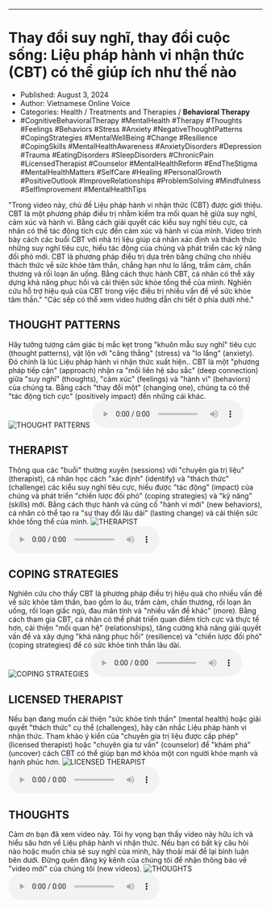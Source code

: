 
---

# Thay đổi suy nghĩ, thay đổi cuộc sống: Liệu pháp hành vi nhận thức (CBT) có thể giúp ích như thế nào

- Published: August 3, 2024
- Author: Vietnamese Online Voice
- Categories: Health / Treatments and Therapies / **Behavioral Therapy**
- #CognitiveBehavioralTherapy #MentalHealth #Therapy #Thoughts #Feelings #Behaviors #Stress #Anxiety #NegativeThoughtPatterns #CopingStrategies #MentalWellBeing #Change #Resilience #CopingSkills #MentalHealthAwareness #AnxietyDisorders #Depression #Trauma #EatingDisorders #SleepDisorders #ChronicPain #LicensedTherapist #Counselor #MentalHealthReform #EndTheStigma #MentalHealthMatters #SelfCare #Healing #PersonalGrowth #PositiveOutlook #ImproveRelationships #ProblemSolving #Mindfulness #SelfImprovement #MentalHealthTips

"Trong video này, chủ đề Liệu pháp hành vi nhận thức (CBT) được giới thiệu. CBT là một phương pháp điều trị nhằm kiểm tra mối quan hệ giữa suy nghĩ, cảm xúc và hành vi. Bằng cách giải quyết các kiểu suy nghĩ tiêu cực, cá nhân có thể tác động tích cực đến cảm xúc và hành vi của mình. Video trình bày cách các buổi CBT với nhà trị liệu giúp cá nhân xác định và thách thức những suy nghĩ tiêu cực, hiểu tác động của chúng và phát triển các kỹ năng đối phó mới. CBT là phương pháp điều trị dựa trên bằng chứng cho nhiều thách thức về sức khỏe tâm thần, chẳng hạn như lo lắng, trầm cảm, chấn thương và rối loạn ăn uống. Bằng cách thực hành CBT, cá nhân có thể xây dựng khả năng phục hồi và cải thiện sức khỏe tổng thể của mình. Nghiên cứu hỗ trợ hiệu quả của CBT trong việc điều trị nhiều vấn đề về sức khỏe tâm thần." "Các sếp có thể xem video hướng dẫn chi tiết ở phía dưới nhé."


## THOUGHT PATTERNS

Hãy tưởng tượng cảm giác bị mắc kẹt trong "khuôn mẫu suy nghĩ" tiêu cực (thought patterns), vật lộn với "căng thẳng" (stress) và "lo lắng" (anxiety). Đó chính là lúc Liệu pháp hành vi nhận thức xuất hiện.. CBT là một "phương pháp tiếp cận" (approach) nhận ra "mối liên hệ sâu sắc" (deep connection) giữa "suy nghĩ" (thoughts), "cảm xúc" (feelings) và "hành vi" (behaviors) của chúng ta. Bằng cách "thay đổi một" (changing one), chúng ta có thể "tác động tích cực" (positively impact) đến những cái khác.
![THOUGHT PATTERNS](https://http-archiver-apis-production-80.schnworks.com/storage/images/transitions/2024-08-03/transition-10978028110-Montserrat-ExtraBold-4A148C.jpg)
<audio controls>
    <source src="https://http-archiver-apis-production-80.schnworks.com/storage/storage/audio/file-20495355743.mp3" type="audio/mpeg">
</audio>



## THERAPIST

Thông qua các "buổi" thường xuyên (sessions) với "chuyên gia trị liệu" (therapist), cá nhân học cách "xác định" (identify) và "thách thức" (challenge) các kiểu suy nghĩ tiêu cực, hiểu được "tác động" (impact) của chúng và phát triển "chiến lược đối phó" (coping strategies) và "kỹ năng" (skills) mới. Bằng cách thực hành và củng cố "hành vi mới" (new behaviors), cá nhân có thể tạo ra "sự thay đổi lâu dài" (lasting change) và cải thiện sức khỏe tổng thể của mình.
![THERAPIST](https://http-archiver-apis-production-80.schnworks.com/storage/images/transitions/2024-08-03/transition-14159555581-Montserrat-ExtraBold-9C27B0.jpg)
<audio controls>
    <source src="https://http-archiver-apis-production-80.schnworks.com/storage/storage/audio/file-23140959729.mp3" type="audio/mpeg">
</audio>



## COPING STRATEGIES

Nghiên cứu cho thấy CBT là phương pháp điều trị hiệu quả cho nhiều vấn đề về sức khỏe tâm thần, bao gồm lo âu, trầm cảm, chấn thương, rối loạn ăn uống, rối loạn giấc ngủ, đau mãn tính và "nhiều vấn đề khác" (more). Bằng cách tham gia CBT, cá nhân có thể phát triển quan điểm tích cực và thực tế hơn, cải thiện "mối quan hệ" (relationships), tăng cường khả năng giải quyết vấn đề và xây dựng "khả năng phục hồi" (resilience) và "chiến lược đối phó" (coping strategies) để có sức khỏe tinh thần lâu dài.
![COPING STRATEGIES](https://http-archiver-apis-production-80.schnworks.com/storage/images/transitions/2024-08-03/transition-1912603898-Montserrat-SemiBold-303F9F.jpg)
<audio controls>
    <source src="https://http-archiver-apis-production-80.schnworks.com/storage/storage/audio/file-17509619286.mp3" type="audio/mpeg">
</audio>



## LICENSED THERAPIST

Nếu bạn đang muốn cải thiện "sức khỏe tinh thần" (mental health) hoặc giải quyết "thách thức" cụ thể (challenges), hãy cân nhắc Liệu pháp hành vi nhận thức. Tham khảo ý kiến ​​của "chuyên gia trị liệu được cấp phép" (licensed therapist) hoặc "chuyên gia tư vấn" (counselor) để "khám phá" (uncover) cách CBT có thể giúp bạn mở khóa một con người khỏe mạnh và hạnh phúc hơn.
![LICENSED THERAPIST](https://http-archiver-apis-production-80.schnworks.com/storage/images/transitions/2024-08-03/transition-14883407301-Montserrat-Regular-004895.jpg)
<audio controls>
    <source src="https://http-archiver-apis-production-80.schnworks.com/storage/storage/audio/file-23366249246.mp3" type="audio/mpeg">
</audio>



## THOUGHTS

Cảm ơn bạn đã xem video này. Tôi hy vọng bạn thấy video này hữu ích và hiểu sâu hơn về Liệu pháp hành vi nhận thức. Nếu bạn có bất kỳ câu hỏi nào hoặc muốn chia sẻ suy nghĩ của mình, hãy thoải mái để lại bình luận bên dưới. Đừng quên đăng ký kênh của chúng tôi để nhận thông báo về "video mới" của chúng tôi (new videos).
![THOUGHTS](https://http-archiver-apis-production-80.schnworks.com/storage/images/transitions/2024-08-03/transition-14106502183-Montserrat-Black-7B1FA2.jpg)
<audio controls>
    <source src="https://http-archiver-apis-production-80.schnworks.com/storage/storage/audio/file-10480019450.mp3" type="audio/mpeg">
</audio>

